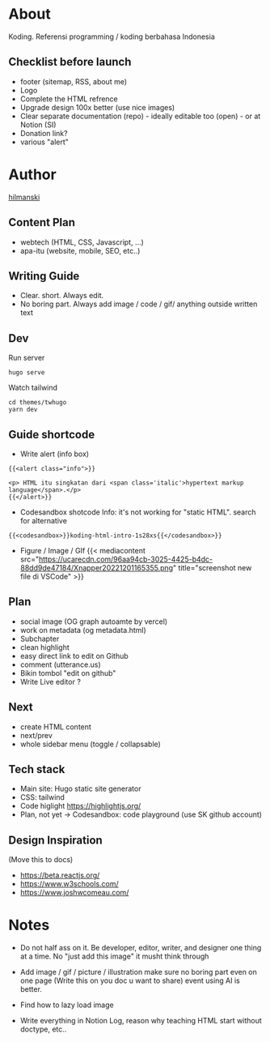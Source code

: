 # About

Koding. Referensi programming / koding berbahasa Indonesia


## Checklist before launch

- footer (sitemap, RSS, about me)
- Logo
- Complete the HTML refrence
- Upgrade design 100x better (use nice images)
- Clear separate documentation (repo) - ideally editable too (open) - or at Notion (SI)
- Donation link?
- various "alert"

# Author

[hilmanski](https://hilman.space)

## Content Plan

- webtech (HTML, CSS, Javascript, ...)
- apa-itu (website, mobile, SEO, etc..)

## Writing Guide

- Clear. short. Always edit.
- No boring part. Always add image / code / gif/ anything outside written text

## Dev

Run server

```
hugo serve
```

Watch tailwind

```
cd themes/twhugo
yarn dev
```

## Guide shortcode

- Write alert (info box)

```
{{<alert class="info">}}

<p> HTML itu singkatan dari <span class='italic'>hypertext markup language</span>.</p>
{{</alert>}}
```


- Codesandbox shotcode
  Info: it's not working for "static HTML". search for alternative
```
{{<codesandbox>}}koding-html-intro-1s28xs{{</codesandbox>}}
```


- Figure / Image / GIf
{{< mediacontent src="https://ucarecdn.com/96aa94cb-3025-4425-b4dc-88dd9de47184/Xnapper20221201165355.png" title="screenshot new file di VSCode" >}}



## Plan

- social image (OG graph autoamte by vercel)
- work on metadata (og metadata.html)
- Subchapter
- clean highlight
- easy direct link to edit on Github
- comment (utterance.us)
- Bikin tombol "edit on github"
- Write Live editor ?

## Next

- create HTML content
- next/prev
- whole sidebar menu (toggle / collapsable)

## Tech stack

- Main site: Hugo static site generator
- CSS: tailwind
- Code higlight https://highlightjs.org/
- Plan, not yet -> Codesandbox: code playground (use SK github account)

## Design Inspiration

(Move this to docs)
- https://beta.reactjs.org/
- https://www.w3schools.com/
- https://www.joshwcomeau.com/


# Notes

- Do not half ass on it. Be developer, editor, writer, and designer one thing at a time. No "just add this image" it musht think through

- Add image / gif / picture / illustration
  make sure no boring part even on one page (Write this on you doc u want to share)
  event using AI is better.


- Find how to lazy load image

- Write everything in Notion
  Log, reason why teaching HTML start without doctype, etc..